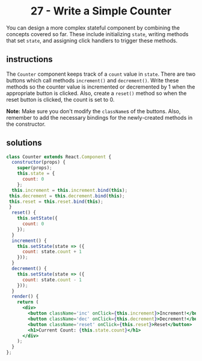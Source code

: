 # <center>27 - Write a Simple Counter</center>

You can design a more complex stateful component by combining the concepts covered so far. These include initializing `state`, writing methods that set `state`, and assigning click handlers to trigger these methods.

## instructions 

The `Counter` component keeps track of a `count` value in `state`. There are two buttons which call methods `increment()` and `decrement()`. Write these methods so the counter value is incremented or decremented by 1 when the appropriate button is clicked. Also, create a `reset()` method so when the reset button is clicked, the count is set to 0.

**Note:** Make sure you don't modify the `className`s of the buttons. Also, remember to add the necessary bindings for the newly-created methods in the constructor.

## solutions 

```jsx
class Counter extends React.Component {
  constructor(props) {
    super(props);
    this.state = {
      count: 0
    };
  this.increment = this.increment.bind(this);
 this.decrement = this.decrement.bind(this);
 this.reset = this.reset.bind(this);
 }
  reset() {
    this.setState({
      count: 0
    });
  }
  increment() {
    this.setState(state => ({
      count: state.count + 1
    }));
  }
  decrement() {
    this.setState(state => ({
      count: state.count - 1
    }));
  }
  render() {
    return (
      <div>
        <button className='inc' onClick={this.increment}>Increment!</button>
        <button className='dec' onClick={this.decrement}>Decrement!</button>
        <button className='reset' onClick={this.reset}>Reset</button>
        <h1>Current Count: {this.state.count}</h1>
      </div>
    );
  }
};
```
